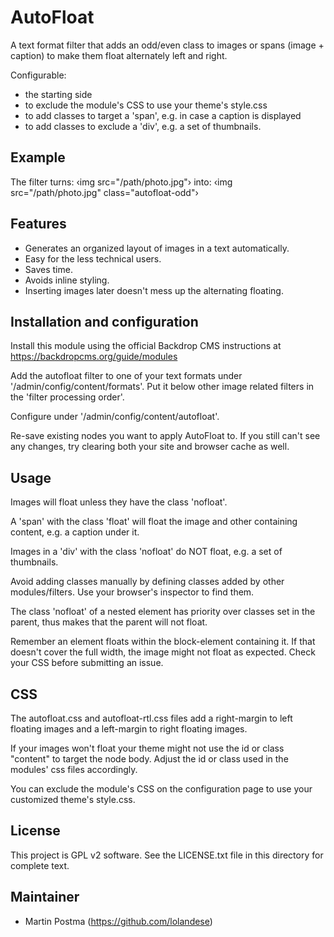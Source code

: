 AutoFloat
=========

A text format filter that adds an odd/even class to images or spans
(image + caption) to make them float alternately left and right.

Configurable:
- the starting side
- to exclude the module's CSS to use your theme's style.css
- to add classes to target a 'span', e.g. in case a caption is displayed
- to add classes to exclude a 'div', e.g. a set of thumbnails.


Example
-------

The filter turns:
  ‹img src="/path/photo.jpg"›
into:
  ‹img src="/path/photo.jpg" class="autofloat-odd"›


Features
--------

- Generates an organized layout of images in a text automatically.
- Easy for the less technical users.
- Saves time.
- Avoids inline styling.
- Inserting images later doesn't mess up the alternating floating.


Installation and configuration
------------------------------

Install this module using the official Backdrop CMS instructions at
https://backdropcms.org/guide/modules

Add the autofloat filter to one of your text formats under
'/admin/config/content/formats'. Put it below other image related filters in
the 'filter processing order'.

Configure under '/admin/config/content/autofloat'.

Re-save existing nodes you want to apply AutoFloat to. If you still can't see
any changes, try clearing both your site and browser cache as well.


Usage
-----

Images will float unless they have the class 'nofloat'.

A 'span' with the class 'float' will float the image and other containing
content, e.g. a caption under it.

Images in a 'div' with the class 'nofloat' do NOT float, e.g. a set of
thumbnails.

Avoid adding classes manually by defining classes added by other
modules/filters. Use your browser's inspector to find them.

The class 'nofloat' of a nested element has priority over classes set in the
parent, thus makes that the parent will not float.

Remember an element floats within the block-element containing it. If that
doesn't cover the full width, the image might not float as expected.
Check your CSS before submitting an issue.


CSS
---

The autofloat.css and autofloat-rtl.css files add a right-margin to left
floating images and a left-margin to right floating images.

If your images won't float your theme might not use the id or class "content"
to target the node body. Adjust the id or class used in the modules' css files
accordingly.

You can exclude the module's CSS on the configuration page to use your
customized theme's style.css.


License
-------

This project is GPL v2 software. See the LICENSE.txt file in this directory for
complete text.


Maintainer
----------

- Martin Postma (https://github.com/lolandese)


